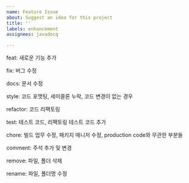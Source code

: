 ```yaml
---
name: Feature Issue
about: Suggest an idea for this project
title: ''
labels: enhancement
assignees: javadocq

---
```


feat: 새로운 기능 추가

fix: 버그 수정

docs: 문서 수정

style: 코드 포맷팅, 세미콜론 누락, 코드 변경이 없는 경우

refactor: 코드 리팩토링

test: 테스트 코드, 리팩토링 테스트 코드 추가

chore: 빌드 업무 수정, 패키지 매니저 수정, production code와 무관한 부분들

comment: 주석 추가 및 변경

remove: 파일, 폴더 삭제

rename: 파일, 폴더명 수정
